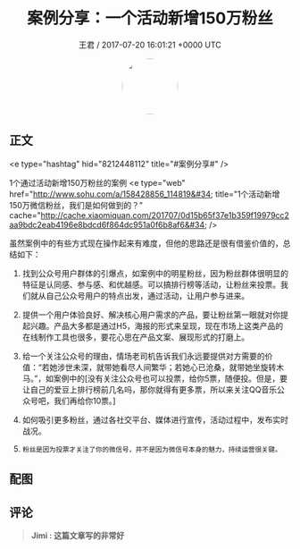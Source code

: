 <h1 align="center">案例分享：一个活动新增150万粉丝</h1>
<p align="center">
    <a>王君 / 2017-07-20 16:01:21 &#43;0000 UTC</a>
</p>

<div align="center">
    <img src="https://images.zsxq.com/FrsdWPWXvF8z-hMfRfGtY4cP_pgO?e=1590940799&amp;token=kIxbL07-8jAj8w1n4s9zv64FuZZNEATmlU_Vm6zD:DX-kRHKE06d7LTAMsoszRz6M53E=" width="100" height="100" style="border:1px solid;border-radius:50%; color:#ffffff"/>
</div>

## 正文

<div>
&lt;e type=&#34;hashtag&#34; hid=&#34;8212448112&#34; title=&#34;#案例分享#&#34; /&gt; 

1个通过活动新增150万粉丝的案例
&lt;e type=&#34;web&#34; href=&#34;http://www.sohu.com/a/158428856_114819&#34; title=&#34;1个活动新增150万微信粉丝，我们是如何做到的？&#34; cache=&#34;http://cache.xiaomiquan.com/201707/0d15b65f37e1b359f19979cc2aa9bdc2eab4196e8bdcd6f864dc951a0f6b8af6&#34; /&gt;

虽然案例中的有些方式现在操作起来有难度，但他的思路还是很有借鉴价值的，总结如下：

1.	找到公众号用户群体的引爆点，如案例中的明星粉丝，因为粉丝群体很明显的特征是认同感、参与感、和优越感。可以搞排行榜等活动，让粉丝来投票。我们就从自己公众号用户的特点出发，通过活动，让用户参与进来。

2.	提供一个用户体验良好、解决核心用户需求的产品，要让粉丝第一眼就对你提起兴趣。产品大多都是通过H5，海报的形式来呈现，现在市场上这类产品的在线制作工具也很多，要花心思在产品文案、展现形式的打磨上。


3.	给一个关注公众号的理由，情场老司机告诉我们永远要提供对方需要的价值：“若她涉世未深，就带她看尽人间繁华；若她心已沧桑，就带她坐旋转木马。”，如案例中的[没有关注公众号也可以投票，给你5票，随便投。但是，要让自己的爱豆上排行榜前几名吗，那你就得有更多票，所以来关注QQ音乐公众号吧，我们再给你10票。]

4.	如何吸引更多粉丝，通过各社交平台、媒体进行宣传，活动过程中，发布实时战况。

5.     粉丝是因为投票才关注了你的微信号，并不是因为微信号本身的魅力，持续运营很关键。
</div>

## 配图
<div class="image" align="center">

</div>

## 评论

<div align="left">
<div>

<blockquote >
<span> <strong>Jimi : 这篇文章写的非常好 </strong></span>
</blockquote>

</div>
</div>